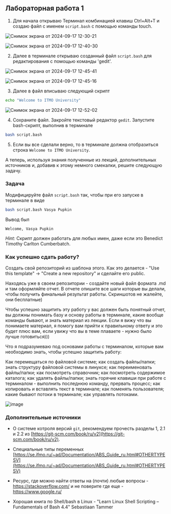 ## Лабораторная работа 1

1. Для начала открываю Терминал комбинацией клавиш Ctrl+Alt+T и создаю файл с именем `script.bash` с помощью команды touch.

![Снимок экрана от 2024-09-17 12-30-21](https://github.com/user-attachments/assets/e01e9f74-79bd-4a39-9aba-7093f60b5c01)


![Снимок экрана от 2024-09-17 12-40-30](https://github.com/user-attachments/assets/3157b4dd-8390-4512-a1cb-e72ff36cf841)

2. Далее в терминале открываю созданный файл `script.bash` для редактирования с помощью команды 'gedit'.

![Снимок экрана от 2024-09-17 12-45-41](https://github.com/user-attachments/assets/b7eab254-8450-41e6-b932-df776f0fa34b)

![Снимок экрана от 2024-09-17 12-45-16](https://github.com/user-attachments/assets/4d7586b7-59df-4661-b6ac-3bb0098e180c)

3. Далее в файл вписываю следующий скрипт


```bash
echo "Welcome to ITMO University"
```
![Снимок экрана от 2024-09-17 12-52-02](https://github.com/user-attachments/assets/f02bc1c9-42d4-43a5-a064-0d300a918898)


4. Сохраните файл. Закройте текстовый редактор `gedit`. Запустите bash-скрипт, выполнив в терминале

```bash
bash script.bash
```

5. Если вы все сделали верно, то в терминале должна отобразиться строка `Welcome to ITMO University`.


А теперь, используя знания полученные из лекций, дополнительных источников и, добавив к этому немного смекалки, решите следующую задачу.

### Задача

Модифицируйте файл `script.bash` так, чтобы при его запуске в терминале в виде

```bash
bash script.bash Vasya Pupkin
```

Вывод был

`Welcome, Vasya Pupkin`

*Hint:* Скрипт должен работать для любых имен, даже если это Benedict Timothy Carlton Cumberbatch.

### Как успешно сдать работу?

Создать свой репозиторий из шаблона этого. Как это делается - "Use this template" -> "Create a new repository" и сделайте его public. 

Находясь уже в своем репозитории - создайте новый файл формата .md и там оформляйте отчет. В отчете опишите все шаги которые вы делали, чтобы получить финальный результат работы. Скриншотов не жалейте, они бесплатные)

Чтобы успешно защитить эту работу у вас должен быть понятный отчет, вы должны понимать базу и основу работы в терминале, какие вообще команды бывают, и знать материал из лекции. Если я вижу что вы понимаете материал, я помогу вам прийти к правильному ответу и это будет плюс вам, если увижу что вы в теме плаваете - нужно было лучше готовиться)))

Что я подразумеваю под основами работы с терминалом, которые вам необходимо знать, чтобы успешно защитить работу:

Как перемещаться по файловой системе; как создать файлы/папки; знать структуру файловой системы в линуксе; как переименовать файлы/папки; как посмотреть справочник; как посмотреть содержимое каталога; как удалять файлы/папки; знать горячие клавиши при работе с терминалом - выполнить последнюю команду, прервать процесс; как копировать и вставлять текст в терминале; как поменять пользователя; какие бывают потоки в терминале; как управлять потоками.

![image](https://github.com/user-attachments/assets/7fa99c40-727f-4437-922c-d596e87a44b3)



### Дополнительные источники

* О системе котроля версий `git`, рекомендуем прочесть разделы 1, 2.1 и 2.2 из [https://git-scm.com/book/ru/v2](https://git-scm.com/book/ru/v2).

* Специальные типы переменных [https://se.ifmo.ru/~ad/Documentation/ABS_Guide_ru.html#OTHERTYPESV](https://se.ifmo.ru/~ad/Documentation/ABS_Guide_ru.html#OTHERTYPESV)

* Ресурс, где можно найти ответы на (почти) любые вопросы - https://stackoverflow.com/ и не поверите где еще - https://www.google.ru/

* Хорошая книга по Shell/bash в Linux - "Learn Linux Shell Scripting – Fundamentals of Bash 4.4"  Sebastiaan Tammer
